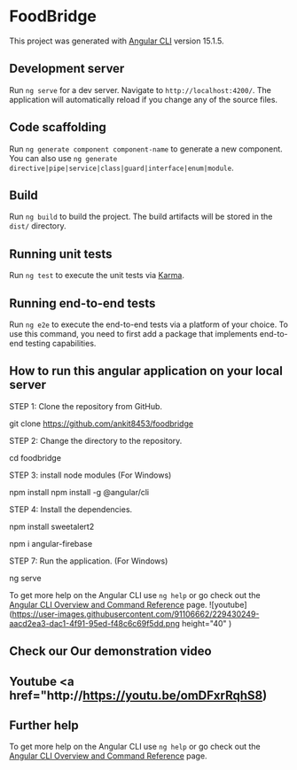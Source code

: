 # FoodBridge

This project was generated with [Angular CLI](https://github.com/angular/angular-cli) version 15.1.5.

## Development server

Run `ng serve` for a dev server. Navigate to `http://localhost:4200/`. The application will automatically reload if you change any of the source files.

## Code scaffolding

Run `ng generate component component-name` to generate a new component. You can also use `ng generate directive|pipe|service|class|guard|interface|enum|module`.

## Build

Run `ng build` to build the project. The build artifacts will be stored in the `dist/` directory.

## Running unit tests

Run `ng test` to execute the unit tests via [Karma](https://karma-runner.github.io).

## Running end-to-end tests

Run `ng e2e` to execute the end-to-end tests via a platform of your choice. To use this command, you need to first add a package that implements end-to-end testing capabilities.

## How to run this angular application on your local server

STEP 1: Clone the repository from GitHub.

git clone https://github.com/ankit8453/foodbridge

STEP 2: Change the directory to the repository.

cd foodbridge

STEP 3: install node modules (For Windows)

npm install
npm install -g @angular/cli

STEP 4: Install the dependencies.

npm install sweetalert2

npm i angular-firebase


STEP 7: Run the application. (For Windows)

ng serve

To get more help on the Angular CLI use `ng help` or go check out the [Angular CLI Overview and Command Reference](https://angular.io/cli) page.
![youtube](https://user-images.githubusercontent.com/91106662/229430249-aacd2ea3-dac1-4f91-95ed-f48c6c69f5dd.png height="40" )

## Check our Our demonstration   video
<!-- youtube-icon link -->

<!-- Thank you message-->
 ## Youtube <a href="http://https://youtu.be/omDFxrRqhS8)
## Further help

To get more help on the Angular CLI use `ng help` or go check out the [Angular CLI Overview and Command Reference](https://angular.io/cli) page.

